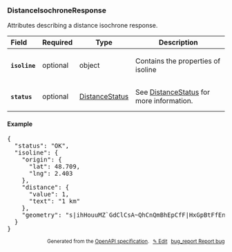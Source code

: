 <!--- This is a generated file, do not edit! -->
<!--- [START woosmap_http_schema_distanceisochroneresponse] -->
<h3 class="schema-object" id="DistanceIsochroneResponse">DistanceIsochroneResponse</h3>

Attributes describing a distance isochrone response.

| Field                                                                                                            | Required | Type                                               | Description                                                                              |
| :--------------------------------------------------------------------------------------------------------------- | -------- | -------------------------------------------------- | ---------------------------------------------------------------------------------------- |
| <h4 id="DistanceIsochroneResponse-isoline" class="add-link schema-object-property-key"><code>isoline</code></h4> | optional | object                                             | <div class="nonref-property-description"><p>Contains the properties of isoline</p></div> |
| <h4 id="DistanceIsochroneResponse-status" class="add-link schema-object-property-key"><code>status</code></h4>   | optional | [DistanceStatus](#DistanceStatus "DistanceStatus") | See [DistanceStatus](#DistanceStatus "DistanceStatus") for more information.             |

<h4 class="schema-object-example" id="DistanceIsochroneResponse-example">Example</h4>

<pre class="notranslate lang-json prettyprint">{
  "status": "OK",
  "isoline": {
    "origin": {
      "lat": 48.709,
      "lng": 2.403
    },
    "distance": {
      "value": 1,
      "text": "1 km"
    },
    "geometry": "s|ihHouuMZ`GdClCsA~QhCnQmBhEpCfF|HxGpBtFfEnBnHqJpH}ADaEcCaB@sBnEiEYiGmVyFaG{G[eFoCw@gAiIkDYg@_DwA@"
  }
}</pre>

<p style="text-align: right; font-size: smaller;">Generated from the <a data-label="openapi-github" href="https://github.com/woosmap/openapi-specification" title="Woosmap OpenAPI Specification" class="external">OpenAPI specification</a>.
<a data-label="openapi-github-woosmap-http-schema-distanceisochroneresponse" data-action="edit" style="margin-left: 5px;" href="https://github.com/woosmap/openapi-specification/blob/main/specification/schemas/DistanceIsochroneResponse.yml" title="Edit on GitHub">✎ Edit</a>
<a data-label="openapi-github-woosmap-http-schema-distanceisochroneresponse" data-action="bug" style="margin-left: 5px;" href="https://github.com/woosmap/openapi-specification/issues/new?assignees=&labels=type%3A+bug%2C+triage+me&template=bug_report.md&title=[schemas] Bug - DistanceIsochroneResponse" title="File bug for schemas on GitHub"><span class="material-icons">bug_report</span> Report bug</a>
</p>

<!--- [END woosmap_http_schema_distanceisochroneresponse] -->
